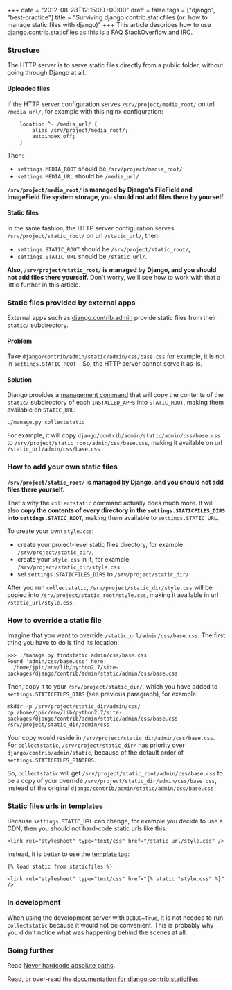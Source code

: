 +++
date = "2012-08-28T12:15:00+00:00"
draft = false
tags = ["django", "best-practice"]
title = "Surviving django.contrib.staticfiles (or: how to manage static files with django)"
+++
This article describes how to use [django.contrib.staticfiles](https://docs.djangoproject.com/en/dev/howto/static-files/) as this is a FAQ StackOverflow and IRC.

### Structure

The HTTP server is to serve static files directly from a public folder, without going through Django at all.

#### Uploaded files

If the HTTP server configuration serves ``/srv/project/media_root/`` on url ``/media_url/``, for example with this nginx configuration:

        location ^~ /media_url/ {
            alias /srv/project/media_root/;
            autoindex off;
        }

Then:

- ``settings.MEDIA_ROOT`` should be ``/srv/project/media_root/``
- ``settings.MEDIA_URL`` should be ``/media_url/``

**``/srv/project/media_root/`` is managed by Django's FileField and ImageField file system storage, you should not add files there by yourself.**

#### Static files

In the same fashion, the HTTP server configuration serves ``/srv/project/static_root/`` on url ``/static_url/``, then:

- ``settings.STATIC_ROOT`` should be ``/srv/project/static_root/``,
- ``settings.STATIC_URL`` should be ``/static_url/``.

**Also, ``/srv/project/static_root/`` is managed by Django, and you should not add files there yourself.** Don't worry, we'll see how to work with that a little further in this article.

### Static files provided by external apps

External apps such as [django.contrib.admin](https://docs.djangoproject.com/en/dev/ref/contrib/admin/) provide static files from their ``static/`` subdirectory.

#### Problem

Take ``django/contrib/admin/static/admin/css/base.css`` for example, it is not in  ``settings.STATIC_ROOT ``. So, the HTTP server cannot serve it as-is.

#### Solution

Django provides a [management command](https://docs.djangoproject.com/en/dev/ref/contrib/staticfiles/#collectstatic) that will copy the contents of the ``static/`` subdirectory of each ``INSTALLED_APPS`` into ``STATIC_ROOT``, making them available on ``STATIC_URL``:

    ./manage.py collectstatic

For example, it will copy ``django/contrib/admin/static/admin/css/base.css`` to ``/srv/project/static_root/admin/css/base.css``, making it available on url `` /static_url/admin/css/base.css``

### How to add your own static files

**``/srv/project/static_root/`` is managed by Django, and you should not add files there yourself.**

That's why the ``collectstatic`` command actually does much more. It will also **copy the contents of every directory in the ``settings.STATICFILES_DIRS`` into ``settings.STATIC_ROOT``**, making them available to ``settings.STATIC_URL``.

To create your own ``style.css``:

- create your project-level static files directory, for example: ``/srv/project/static_dir/``,
- create your  ``style.css`` in it, for example: ``/srv/project/static_dir/style.css``
- set  ``settings.STATICFILES_DIRS`` to ``/srv/project/static_dir/``

After you run ``collectstatic``, ``/srv/project/static_dir/style.css`` will be copied into ``/srv/project/static_root/style.css``, making it available in url ``/static_url/style.css``.

### How to override a static file

Imagine that you want to override ``/static_url/admin/css/base.css``. The first thing you have to do is find its location:

    >>> ./manage.py findstatic admin/css/base.css
    Found 'admin/css/base.css' here:
      /home/jpic/env/lib/python2.7/site-packages/django/contrib/admin/static/admin/css/base.css

Then, copy it to your ``/srv/project/static_dir/``, which you have added to ``settings.STATICFILES_DIRS`` (see previous paragraph), for example:

    mkdir -p /srv/project/static_dir/admin/css/
    cp /home/jpic/env/lib/python2.7/site-packages/django/contrib/admin/static/admin/css/base.css /srv/project/static_dir/admin/css

Your copy would reside in ``/srv/project/static_dir/admin/css/base.css``. For ``collectstatic``, ``/srv/project/static_dir/`` has priority over ``django/contrib/admin/static``, because of the default order of ``settings.STATICFILES_FINDERS``.

So, ``collectstatic`` will get ``/srv/project/static_root/admin/css/base.css`` to be a copy of your override ``/srv/project/static_dir/admin/css/base.css``, instead of the original ``django/contrib/admin/static/admin/css/base.css``

### Static files urls in templates

Because ``settings.STATIC_URL`` can change, for example you decide to use a CDN, then you should not hard-code static urls like this:

    <link rel="stylesheet" type="text/css" href="/static_url/style.css" />

Instead, it is better to use the [template tag](https://docs.djangoproject.com/en/dev/ref/contrib/staticfiles/#template-tags):

    {% load static from staticfiles %}

    <link rel="stylesheet" type="text/css" href="{% static "style.css" %}" />

### In development

When using the development server with ``DEBUG=True``, it is not needed to run ``collectstatic`` because it would not be convenient. This is probably why you didn't notice what was happening behind the scenes at all.

### Going further

Read [Never hardcode absolute paths](http://blog.yourlabs.org/post/27477234167/never-hardcode-absolute-paths).

Read, or over-read the [documentation for django.contrib.staticfiles](https://docs.djangoproject.com/en/dev/ref/contrib/staticfiles/).